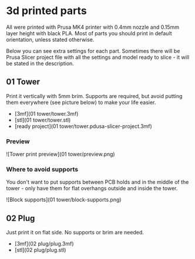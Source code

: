 # 3d printed parts

All were printed with Prusa MK4 printer with 0.4mm nozzle and 0.15mm layer height with black PLA. Most of parts you should print in default orientation, unless stated otherwise.

Below you can see extra settings for each part. Sometimes there will be Prusa Slicer project file with all the settings and model ready to slice - it will be stated in the description.

## 01 Tower

Print it vertically with 5mm brim. Supports are required, but avoid putting them everywhere (see picture below) to make your life easier.

- [3mf](01 tower/tower.3mf)
- [stl](01 tower/tower.stl)
- [ready project](01 tower/tower.pdusa-slicer-project.3mf)

### Preview

![Tower print preview](01 tower/preview.png)

### Where to avoid supports

You don't want to put supports between PCB holds and in the middle of the tower - only have them for flat overhangs outside and inside the tower.

![Block supports](01 tower/block-supports.png)

## 02 Plug

Just print it on flat side. No supports or brim are needed.

- [3mf](02 plug/plug.3mf)
- [stl](02 plug/plug.stl)
